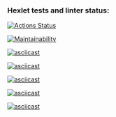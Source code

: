 ### Hexlet tests and linter status:
[![Actions Status](https://github.com/AntonLaoshi/frontend-project-44/actions/workflows/hexlet-check.yml/badge.svg)](https://github.com/AntonLaoshi/frontend-project-44/actions)

[![Maintainability](https://api.codeclimate.com/v1/badges/0b8f2febe4d6769a2a79/maintainability)](https://codeclimate.com/github/AntonLaoshi/frontend-project-44/maintainability)

[![asciicast](https://asciinema.org/a/aRU0FLOblQjJQwT77s6NZSvK6.svg)](https://asciinema.org/a/aRU0FLOblQjJQwT77s6NZSvK6)

[![asciicast](https://asciinema.org/a/cGl3J2loSZCYTJIGqFVqn9aFG.svg)](https://asciinema.org/a/cGl3J2loSZCYTJIGqFVqn9aFG)

[![asciicast](https://asciinema.org/a/HVXCLpx9husqqa0DKP93WSQYj.svg)](https://asciinema.org/a/HVXCLpx9husqqa0DKP93WSQYj)

[![asciicast](https://asciinema.org/a/zT4UnFI5ArQGGX2pTHBrbyIyN.svg)](https://asciinema.org/a/zT4UnFI5ArQGGX2pTHBrbyIyN)

[![asciicast](https://asciinema.org/a/w55OQhAOog3LxYZyp2Fy5VvpX.svg)](https://asciinema.org/a/w55OQhAOog3LxYZyp2Fy5VvpX)